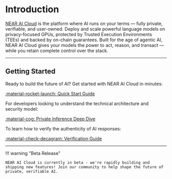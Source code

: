 # Introduction

[NEAR AI Cloud](https://cloud.near.ai) is the platform where AI runs on your terms — fully private, verifiable, and user-owned. Deploy and scale powerful language models on privacy-focused GPUs, protected by Trusted Execution Environments (TEEs) and backed by on-chain guarantees. Built for the age of agentic AI, NEAR AI Cloud gives your models the power to act, reason, and transact — while you retain complete control over the stack.

---

## Getting Started

Ready to build the future of AI? Get started with NEAR AI Cloud in minutes:

[:material-rocket-launch: Quick Start Guide](./get-started.md)

For developers looking to understand the technical architecture and security model:

[:material-cog: Private Inference Deep Dive](./private-inference.md)

To learn how to verify the authenticity of AI responses:

[:material-check-decagram: Verification Guide](./verification.md)

---

!!! warning "Beta Release"

    NEAR AI Cloud is currently in beta - we're rapidly building and shipping new features! Join our community to help shape the future of private, verifiable AI.
